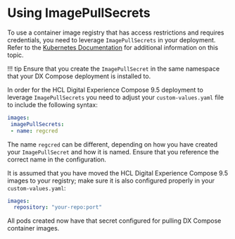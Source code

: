 # Using ImagePullSecrets

To use a container image registry that has access restrictions and requires credentials, you need to leverage `ImagePullSecrets` in your deployment. Refer to the [Kubernetes Documentation](https://kubernetes.io/docs/tasks/configure-pod-container/pull-image-private-registry/) for additional information on this topic.

<!-- 
You can use this method to have your helm deployment directly access either the HCL container registry or your own container registry.
-->
!!! tip
    Ensure that you create the `ImagePullSecret` in the same namespace that your DX Compose deployment is installed to.

In order for the HCL Digital Experience Compose 9.5 deployment to leverage `ImagePullSecrets` you need to adjust your `custom-values.yaml` file to include the following syntax:

```yaml
images:
 imagePullSecrets:
 - name: regcred         
```

The name `regcred` can be different, depending on how you have created your `ImagePullSecret` and how it is named. Ensure that you reference the correct name in the configuration.

It is assumed that you have moved the HCL Digital Experience Compose 9.5 images to your registry; make sure it is also configured properly in your `custom-values.yaml`:

```yaml
images:
  repository: "your-repo:port"                
```

All pods created now have that secret configured for pulling DX Compose container images.

<!--
## Configuring deployment to use the HCL Harbor container registry

It is possible to pull images directly from the HCL Harbor container registry. This requires every cluster node to be able to access the HCL Harbor container registry.

If you want to leverage this feature, you will have to configure an ImagePullSecret with your HCL Harbor credentials.

To do so, use the following command targeting your the Kubernetes namespace for your deployment:

```sh
# E-Mail and username are your harbor login, the password is your harbor CLI secret
kubectl create secret -n <YOUR-NAMESPACE> docker-registry dx-harbor --docker-server="hclcr.io" \
--docker-email='<YOUR_HARBOR_USERNAME>' \
--docker-username='<YOUR_HARBOR_USERNAME>' \
--docker-password='<YOUR_HARBOR_CLI_SECRET>'
```

You can obtain the CLI secret from harbor by navigating to your `User Profile` in [HCL Harbor](https://hclcr.io). You can copy it from the field called `CLI secret`.

After executing this command you should receive the following message:

```text
secret/dx-harbor created
```

Inside your `custom-values.yaml` you can now adjust the ImagePullSecret to the secret that was just created and point to the HCL Harbor container registry.

```yaml
# Image related configuration
images:
  repository: "hclcr.io"  
  # Image pull secrets used for accessing the repository
  imagePullSecrets:
    - name: "dx-harbor"
```

You deployment can now directly pull the container images from the HCL Harbor container registry.
-->